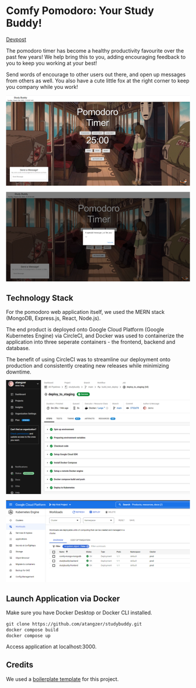 # Comfy Pomodoro: Your Study Buddy! 

[Devpost](https://devpost.com/software/comfy-pomodoro)

The pomodoro timer has become a healthy productivity favourite over the past few years! We help bring this to you, adding encouraging feedback to you to keep you working at your best!

Send words of encourage to other users out there, and open up messages from others as well. You also have a cute little fox at the right corner to keep you company while you work!

<p align = 'center'>
  <img src = 'images/1.png'>
</p>

<p align = 'center'>
  <img src = 'images/2.png'>
</p>

## Technology Stack

For the pomodoro web application itself, we used the MERN stack (MongoDB, Express.js, React, Node.js).

The end product is deployed onto Google Cloud Platform (Google Kubernetes Engine) via CircleCI, and Docker was used to containerize the application into three seperate containers - the frontend, backend and database.

The benefit of using CircleCI was to streamline our deployment onto production and consistently creating new releases while minimizing downtime.

<p align = 'center'>
  <img src = 'images/3.png'>
</p>

<p align = 'center'>
  <img src = 'images/4.png'>
</p>

## Launch Application via Docker

Make sure you have Docker Desktop or Docker CLI installed.

```
git clone https://github.com/atangzer/studybuddy.git
docker compose build
docker compose up
```
Access application at localhost:3000.

## Credits

We used a [boilerplate template](https://github.com/sahat/hackathon-starter/) for this project.
